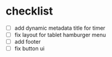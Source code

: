 # checklist
- [ ] add dynamic metadata title for timer
- [ ] fix layout for tablet hamburger menu
- [ ] add footer
- [ ] fix button ui